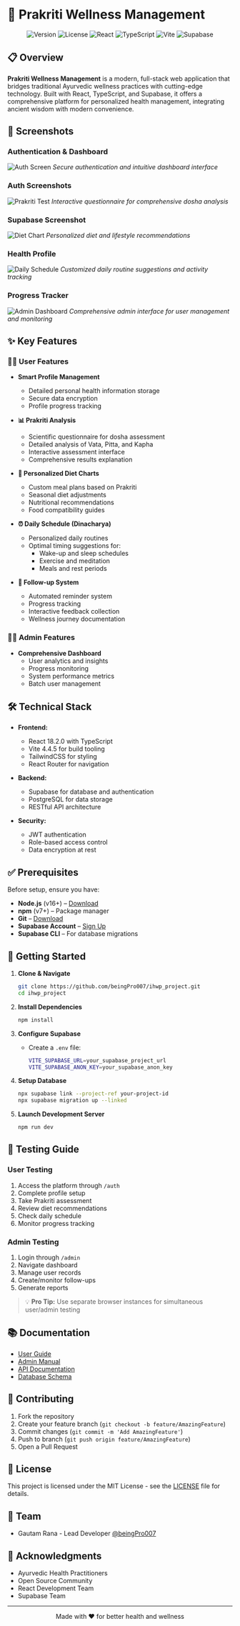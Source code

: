 # 🌿 Prakriti Wellness Management

<div align="center">

![Version](https://img.shields.io/badge/version-1.0.0-blue)
![License](https://img.shields.io/badge/license-MIT-green)
![React](https://img.shields.io/badge/React-18.2.0-61DAFB)
![TypeScript](https://img.shields.io/badge/TypeScript-5.0.2-3178C6)
![Vite](https://img.shields.io/badge/Vite-4.4.5-646CFF)
![Supabase](https://img.shields.io/badge/Supabase-Latest-3ECF8E)

</div>

## 📋 Overview

**Prakriti Wellness Management** is a modern, full-stack web application that bridges traditional Ayurvedic wellness practices with cutting-edge technology. Built with React, TypeScript, and Supabase, it offers a comprehensive platform for personalized health management, integrating ancient wisdom with modern convenience.

## 📸 Screenshots

### Authentication & Dashboard
![Auth Screen](assets/screenshots/Screenshot%20From%202025-10-30%2009-25-25.png)
*Secure authentication and intuitive dashboard interface*

### Auth Screenshots
![Prakriti Test](assets/screenshots/Screenshot%20From%202025-10-30%2009-28-47.png)
*Interactive questionnaire for comprehensive dosha analysis*

### Supabase Screenshot
![Diet Chart](assets/screenshots/Screenshot%20From%202025-10-30%2009-28-57.png)
*Personalized diet and lifestyle recommendations*

### Health Profile
![Daily Schedule](assets/screenshots/Screenshot%20From%202025-10-30%2009-40-57.png)
*Customized daily routine suggestions and activity tracking*

### Progress Tracker
![Admin Dashboard](assets/screenshots/Screenshot%20From%202025-10-30%2009-41-10.png)
*Comprehensive admin interface for user management and monitoring*

## ✨ Key Features

### 🧑‍💼 User Features
- **Smart Profile Management**
  - Detailed personal health information storage
  - Secure data encryption
  - Profile progress tracking

- **📊 Prakriti Analysis**
  - Scientific questionnaire for dosha assessment
  - Detailed analysis of Vata, Pitta, and Kapha
  - Interactive assessment interface
  - Comprehensive results explanation

- **🥗 Personalized Diet Charts**
  - Custom meal plans based on Prakriti
  - Seasonal diet adjustments
  - Nutritional recommendations
  - Food compatibility guides

- **⏰ Daily Schedule (Dinacharya)**
  - Personalized daily routines
  - Optimal timing suggestions for:
    - Wake-up and sleep schedules
    - Exercise and meditation
    - Meals and rest periods

- **📅 Follow-up System**
  - Automated reminder system
  - Progress tracking
  - Interactive feedback collection
  - Wellness journey documentation

### 👨‍💼 Admin Features
- **Comprehensive Dashboard**
  - User analytics and insights
  - Progress monitoring
  - System performance metrics
  - Batch user management

## 🛠️ Technical Stack

- **Frontend:**
  - React 18.2.0 with TypeScript
  - Vite 4.4.5 for build tooling
  - TailwindCSS for styling
  - React Router for navigation

- **Backend:**
  - Supabase for database and authentication
  - PostgreSQL for data storage
  - RESTful API architecture

- **Security:**
  - JWT authentication
  - Role-based access control
  - Data encryption at rest

## ✅ Prerequisites

Before setup, ensure you have:

- **Node.js** (v16+) – [Download](https://nodejs.org/)
- **npm** (v7+) – Package manager
- **Git** – [Download](https://git-scm.com/)
- **Supabase Account** – [Sign Up](https://supabase.com)
- **Supabase CLI** – For database migrations

## 🚀 Getting Started

1. **Clone & Navigate**
   ```bash
   git clone https://github.com/beingPro007/ihwp_project.git
   cd ihwp_project
   ```

2. **Install Dependencies**
   ```bash
   npm install
   ```

3. **Configure Supabase**
   - Create a `.env` file:
     ```bash
     VITE_SUPABASE_URL=your_supabase_project_url
     VITE_SUPABASE_ANON_KEY=your_supabase_anon_key
     ```

4. **Setup Database**
   ```bash
   npx supabase link --project-ref your-project-id
   npx supabase migration up --linked
   ```

5. **Launch Development Server**
   ```bash
   npm run dev
   ```

## 🧪 Testing Guide

### User Testing
1. Access the platform through `/auth`
2. Complete profile setup
3. Take Prakriti assessment
4. Review diet recommendations
5. Check daily schedule
6. Monitor progress tracking

### Admin Testing
1. Login through `/admin`
2. Navigate dashboard
3. Manage user records
4. Create/monitor follow-ups
5. Generate reports

> 💡 **Pro Tip:** Use separate browser instances for simultaneous user/admin testing

## 📚 Documentation

- [User Guide](docs/user-guide.md)
- [Admin Manual](docs/admin-manual.md)
- [API Documentation](docs/api-docs.md)
- [Database Schema](docs/schema.md)

## 🤝 Contributing

1. Fork the repository
2. Create your feature branch (`git checkout -b feature/AmazingFeature`)
3. Commit changes (`git commit -m 'Add AmazingFeature'`)
4. Push to branch (`git push origin feature/AmazingFeature`)
5. Open a Pull Request

## 📄 License

This project is licensed under the MIT License - see the [LICENSE](LICENSE) file for details.

## 👥 Team

- Gautam Rana - Lead Developer [@beingPro007](https://github.com/beingPro007)

## 🙏 Acknowledgments

- Ayurvedic Health Practitioners
- Open Source Community
- React Development Team
- Supabase Team

---
<div align="center">
Made with ❤️ for better health and wellness
</div>